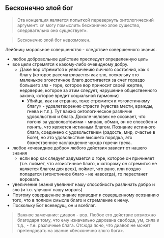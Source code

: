 ## Бесконечно злой бог 

>Эта концепция является попыткой перевернуть онтологический аргумент: «я могу помыслить бесконечно злое существо, следовательно оно существует».

>Бесконечно злой бог невозможен.

Лейбниц: моральное совершенство - следствие совершенного знания.

* любое добровольное действие преследует определенную цель
* все цели стремятся к какому-либо очевидному добру. 
    * Даже вор стремится к увеличению личного состояния, как к благу (которое рассматривается как зло, поскольку это маленькое эгоистичное благо достигается за счет гораздо большего зла - горе, которое вор приносит своей жертве, недоверие, которое за этим следует, нарушение общественного закона, которое вредит социальной гармонии)
        * Убийца, как ни странно, тоже стремится к «эгоистичному благу» - удовлетворению страсти (чувства мести, вражды, гнева и т.п.). Тут важно онтологическое различие удовольствия и блага. Доколе человек не осознает, что погоня за удовольствиями - мираж, обман, он не способен и понять, что является истинным благом. Познание истинного блага, соединено с удовольствием (радость, мир, счастье в Боге), но это удовольствие высшего порядка, это божественное наслаждение чуждо горечи греха.
* любое «очевидное добро» любого действия зависит от нашего знания
    * если вор как следует задумается о горе, которое он причиняет (т.е. поймет, что эгоистичное благо, к которому он стремится не является благом для всех), поймет, что рано, или поздно попадется (эгоистичное благо - не навсегда), то перестанет воровать.
* увеличение знания увеличит нашу способность различать добро и зло (и т.о. улучшит нашу мораль)
* Поэтому совершенное знание приводит к совершенному осознанию того, что в полном смысле благо и стремление к нему.
* Поскольку Бог всеведущ, он и всеблаг.

>Важное замечание: диавол - вор. Любое его действие возможно благодаря тому, что ему изначально дарована свобода, ум, сила и т.д., - т.е. различные блага. Отсюда ясно, что диавол не может претендовать на звание «бесконечно злого бога».


